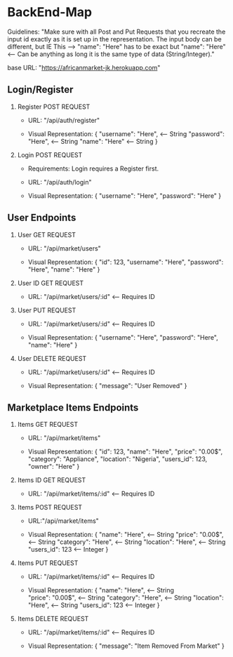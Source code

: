 # BackEnd-Map

Guidelines: "Make sure with all Post and Put Requests that you recreate the input id exactly as it is set up in the representation. The input body can be different, but IE This --> "name": "Here" has to be exact but "name": "Here" <-- Can be anything as long it is the same type of data (String/Integer)."

base URL: "https://africanmarket-jk.herokuapp.com"

## Login/Register

1. Register POST REQUEST
    - URL: "/api/auth/register"
    
    - Visual Representation: 
    {
        "username": "Here", <-- String
        "password": "Here", <-- String
        "name": "Here" <-- String
    }

2. Login POST REQUEST
    - Requirements: Login requires a Register first.

    - URL: "/api/auth/login"
    
    - Visual Representation: 
    {
        "username": "Here",
        "password": "Here"
    }

## User Endpoints

1. User GET REQUEST
    - URL: "/api/market/users"

    - Visual Representation: 
    {
        "id": 123,
        "username": "Here",
        "password": "Here",
        "name": "Here"
    }

2. User ID GET REQUEST
    - URL: "/api/market/users/:id" <-- Requires ID

3. User PUT REQUEST
    - URL: "/api/market/users/:id" <-- Requires ID
    
    - Visual Representation: 
    {
        "username": "Here",
        "password": "Here",
        "name": "Here"
    }

4. User DELETE REQUEST
    - URL: "/api/market/users/:id" <-- Requires ID

    - Visual Representation: 
    {
        "message": "User Removed"
    }

## Marketplace Items Endpoints

1. Items GET REQUEST
    - URL: "/api/market/items"

    - Visual Representation: 
    {
        "id": 123,
        "name": "Here",
        "price": "0.00$",
        "category": "Appliance",
        "location": "Nigeria",
        "users_id": 123,
        "owner": "Here"
    }

2. Items ID GET REQUEST
    - URL: "/api/market/items/:id" <-- Requires ID

3. Items POST REQUEST
    - URL:"/api/market/items"

    - Visual Representation: 
    {
        "name": "Here", <-- String
        "price": "0.00$", <-- String
        "category": "Here", <-- String
        "location": "Here", <-- String
        "users_id": 123 <-- Integer
    }

4. Items PUT REQUEST
    - URL: "/api/market/items/:id" <-- Requires ID

    - Visual Representation: 
    {
        "name": "Here", <-- String  
        "price": "0.00$", <-- String
        "category": "Here", <-- String
        "location": "Here", <-- String
        "users_id": 123 <-- Integer
    }

5. Items DELETE REQUEST
    - URL: "/api/market/items/:id" <-- Requires ID

    - Visual Representation: 
    {
        "message": "Item Removed From Market"
    }

